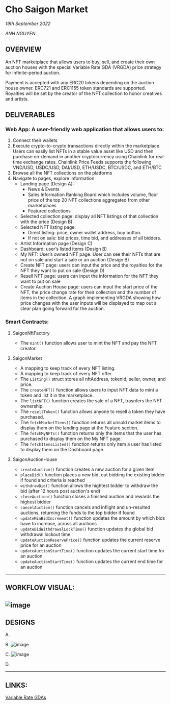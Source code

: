 
# Cho Saigon Market
_19th September 2022_

_ANH NGUYEN_

## OVERVIEW
An NFT marketplace that allows users to buy, sell, and create their own auction houses with the special Variable Rate GDA (VRGDA) price strategy for infinite-period auction. 

Payment is accepted with any ERC20 tokens depending on the auction house owner. ERC721 and ERC1155 token standards are supported. Royalties will be set by the creator of the NFT collection to honor creatives and artists.

## DELIVERABLES

### Web App: A user-friendly web application that allows users to:
1. Connect their wallets
2. Execute crypto-to-crypto transactions directly within the marketplace. Users can easily list NFTs in a stable value asset like USD and then purchase on-demand in another cryptocurrency using Chainlink for real-time exchange rates. Chainlink Price Feeds supports the following VND/USD, USDC/USD, DAI/USD, ETH/USDC, BTC/USDC, and ETH/BTC
3. Browse all the NFT collections on the platforms
4. Navigate to pages, explore information
    - Landing page (Design A): 
      - News & Events
      - Sales Information Ranking Board which includes volume, floor price of the top 20 NFT collections aggregated from other marketplaces
      - Featured collections
    - Selected collection page: display all NFT listings of that collection with the price (Design B)
    - Selected NFT listing page: 
      - Direct listing: price, owner wallet address, buy button.
      - If not on sale: bid prices, time bid, and addresses of all bidders.
    - Artist Information page (Design C)
    - Dashboard: user’s listed items (Design B)
    - My NFT: User’s owned NFT page. User can see their NFTs that are not on sale and start a sale or an auction (Design B)
    - Create NFT page: users can input the price and the royalties for the NFT they want to put on sale (Design D)
    - Resell NFT page: users can input the information for the NFT they want to put on sale
    - Create Auction House page: users can input the start price of the NFT, the price change rate for their collection and the number of items in the collection. A graph implementing VRGDA showing how price changes with the user inputs will be displayed to map out a clear plan going forward for the auction.  

### Smart Contracts: 
  
1. SaigonNftFactory
    - The `mint()` function allows user to mint the NFT and pay the NFT creator.

2. SaigonMarket
    - A mapping to keep track of every NFT listing. 
    - A mapping to keep track of every NFT offer. 
    - The `Listing()` struct stores all nftAddress, tokenId, seller, owner, and price.
    - The `createNFT()` function allows users to input NFT data to mint a token and list it in the marketplace.
    - The `listNFT()` function creates the sale of a NFT, trasnfers the NFT ownership.
    - The `resellToken()` function allows anyone to resell a token they have purchased. 
    - The `fetchMarketItems()` function returns all unsold market items to display them on the landing page at the Feature section.
    - The `fetchMyNFTs()` function returns only the items that the user has purchased to display them on the My NFT page.
    - The `fetchItemsListed()` function returns only item a user has listed to display them on the Dashboard page.

3. SaigonAuctionHouse 
    - `createAuction()` function creates a new auction for a given item
    - `placeBid()` function places a new bid, out bidding the existing bidder if found and criteria is reached
    - `withdrawBid()` function allows the hightest bidder to withdraw the bid (after 12 hours post auction's end)
    - `closeAuction()` function closes a finished auction and rewards the highest bidder
    - `cancelAuction()` function cancels and inflight and un-resulted auctions, returning the funds to the top bidder if found
    - `updateMinBidIncrement()` function updates the amount by which bids have to increase, across all auctions
    - `updateBidWithdrawalLockTime()` function updates the global bid withdrawal lockout time
    - `updateAuctionReservePrice()` function updates the current reserve price for an auction
    - `updateAuctionStartTime()` function updates the current start time for an auction
    - `updateAuctionStartTime()` function updates the current end time for an auction

------

## WORKFLOW VISUAL:

![image](https://user-images.githubusercontent.com/48362877/190517243-f216dad0-0d01-4bca-9cba-76a5da69913e.png)
------

## DESIGNS

A.

B. 
![image](https://user-images.githubusercontent.com/48362877/190514990-9f3b2858-fe73-49b6-b970-c97c921c6a4f.png)

C.
![image](https://user-images.githubusercontent.com/48362877/190515013-ca0c9657-a0e8-441b-a62c-d2d24661c7f3.png)

D.

------

## LINKS:

[Variable Rate GDAs](https://www.paradigm.xyz/2022/08/vrgda)
